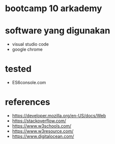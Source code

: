 # bootcamp 10 arkademy

# software yang digunakan
- visual studio code
- google chrome

# tested
- ES6console.com

# references
- https://developer.mozilla.org/en-US/docs/Web
- https://stackoverflow.com/
- https://www.w3schools.com/
- https://www.w3resource.com/
- https://www.digitalocean.com/
